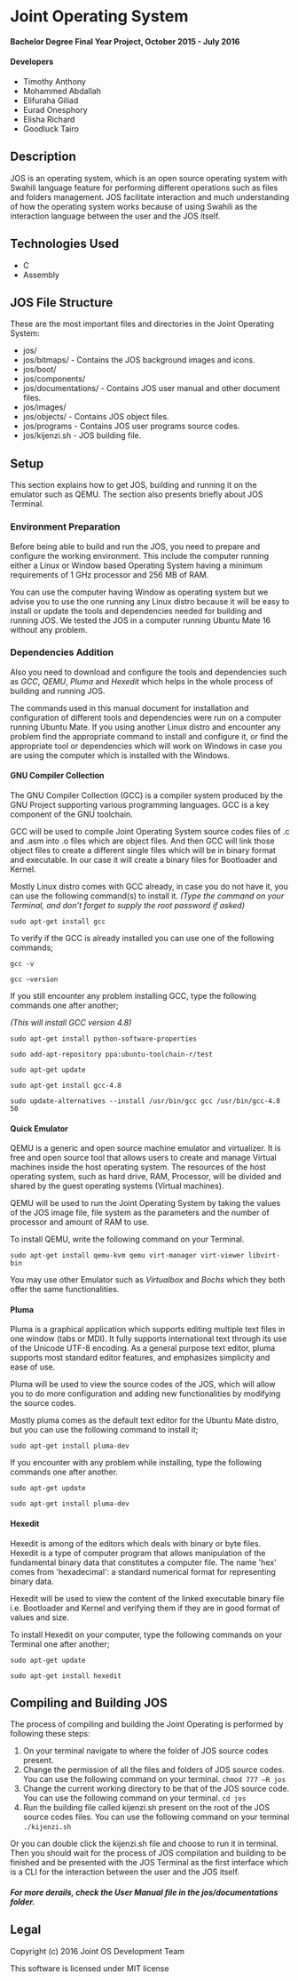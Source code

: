 # Joint Operating System

#### Bachelor Degree Final Year Project, October 2015 - July 2016

#### Developers

* Timothy Anthony
* Mohammed Abdallah
* Elifuraha Giliad
* Eurad Onesphory
* Elisha Richard
* Goodluck Tairo

## Description

JOS is an operating system, which is an open source operating system with Swahili language
feature for performing different operations such as files and folders management. JOS facilitate
interaction and much understanding of how the operating system works because of using Swahili
as the interaction language between the user and the JOS itself.

## Technologies Used

* C
* Assembly

## JOS File Structure

These are the most important files and directories in the Joint Operating System:

* jos/
* jos/bitmaps/ - Contains the JOS background images and icons.
* jos/boot/
* jos/components/
* jos/documentations/ - Contains JOS user manual and other document files.
* jos/images/
* jos/objects/ - Contains JOS object files.
* jos/programs - Contains JOS user programs source codes.
* jos/kijenzi.sh - JOS building file.

## Setup

This section explains how to get JOS, building and running it on the emulator such as
QEMU. The section also presents briefly about JOS Terminal.

### Environment Preparation

Before being able to build and run the JOS, you need to prepare and configure the working
environment. This include the computer running either a Linux or Window based Operating
System having a minimum requirements of 1 GHz processor and 256 MB of RAM. 

You can use the computer having Window as operating system but we advise you to use the one running any
Linux distro because it will be easy to install or update the tools and dependencies needed for
building and running JOS. We tested the JOS in a computer running Ubuntu Mate 16 without any
problem.

### Dependencies Addition

Also you need to download and configure the tools and dependencies such as *GCC*, *QEMU*, *Pluma*
and *Hexedit* which helps in the whole process of building and running JOS.

The commands used in this manual document for installation and configuration of different tools
and dependencies were run on a computer running Ubuntu Mate. If you using another Linux
distro and encounter any problem find the appropriate command to install and configure it, or
find the appropriate tool or dependencies which will work on Windows in case you are using the
computer which is installed with the Windows.

#### GNU Compiler Collection

The GNU Compiler Collection (GCC) is a compiler system produced by the GNU Project supporting
various programming languages. GCC is a key component of the GNU toolchain.

GCC will be used to compile Joint Operating System source codes files of .c and .asm into .o files
which are object files. And then GCC will link those object files to create a different single files
which will be in binary format and executable. In our case it will create a binary files for
Bootloader and Kernel.

Mostly Linux distro comes with GCC already, in case you do not have it, you can use the following
command(s) to install it.
_(Type the command on your Terminal, and don’t forget to supply the root password if asked)_

`sudo apt-get install gcc`

To verify if the GCC is already installed you can use one of the following commands;

`gcc -v`

`gcc –version`

If you still encounter any problem installing GCC, type the following commands one after another;

_(This will install GCC version 4.8)_

`sudo apt-get install python-software-properties`

`sudo add-apt-repository ppa:ubuntu-toolchain-r/test`

`sudo apt-get update`

`sudo apt-get install gcc-4.8`

`sudo update-alternatives --install /usr/bin/gcc gcc /usr/bin/gcc-4.8 50`

#### Quick Emulator

QEMU is a generic and open source machine emulator and virtualizer. It is free and open source
tool that allows users to create and manage Virtual machines inside the host operating system.
The resources of the host operating system, such as hard drive, RAM, Processor, will be divided
and shared by the guest operating systems (Virtual machines).

QEMU will be used to run the Joint Operating System by taking the values of the JOS image file,
file system as the parameters and the number of processor and amount of RAM to use.

To install QEMU, write the following command on your Terminal.

`sudo apt-get install qemu-kvm qemu virt-manager virt-viewer libvirt-bin`

You may use other Emulator such as _Virtualbox_ and _Bochs_ which they both offer the same functionalities.

#### Pluma

Pluma is a graphical application which supports editing multiple text files in one window (tabs or
MDI). It fully supports international text through its use of the Unicode UTF-8 encoding. As a
general purpose text editor, pluma supports most standard editor features, and emphasizes
simplicity and ease of use.

Pluma will be used to view the source codes of the JOS, which will allow you to do more
configuration and adding new functionalities by modifying the source codes.

Mostly pluma comes as the default text editor for the Ubuntu Mate distro, but you can use the following command to install it;

`sudo apt-get install pluma-dev`

If you encounter with any problem while installing, type the following commands one after another.

`sudo apt-get update`

`sudo apt-get install pluma-dev`

#### Hexedit

Hexedit is among of the editors which deals with binary or byte files. Hexedit is a type of
computer program that allows manipulation of the fundamental binary data that constitutes a
computer file. The name 'hex' comes from 'hexadecimal': a standard numerical format for
representing binary data.

Hexedit will be used to view the content of the linked executable binary file i.e. Bootloader and
Kernel and verifying them if they are in good format of values and size.

To install Hexedit on your computer, type the following commands on your Terminal one after another;

`sudo apt-get update`

`sudo apt-get install hexedit`

## Compiling and Building JOS

The process of compiling and building the Joint Operating is performed by following these steps:

1. On your terminal navigate to where the folder of JOS source codes present.
2.  Change the permission of all the files and folders of JOS source codes. 
You can use the following command on your terminal.
`chmod 777 –R jos`
3. Change the current working directory to be that of the JOS source code. 
You can use the following command on your terminal.
`cd jos`
4. Run the building file called kijenzi.sh present on the root of the JOS source codes files.
You can use the following command on your terminal
`./kijenzi.sh`

Or you can double click the kijenzi.sh file and choose to run it in terminal.
Then you should wait for the process of JOS compilation and building to be finished and be
presented with the JOS Terminal as the first interface which is a CLI for the interaction between
the user and the JOS itself.

#### _For more derails, check the User Manual file in the jos/documentations folder._

## Legal

Copyright (c) 2016 Joint OS Development Team

This software is licensed under MIT license
